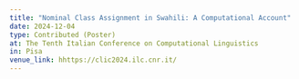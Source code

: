 ```yaml
---
title: "Nominal Class Assignment in Swahili: A Computational Account"
date: 2024-12-04
type: Contributed (Poster)
at: The Tenth Italian Conference on Computational Linguistics
in: Pisa
venue_link: hhttps://clic2024.ilc.cnr.it/
---
```

